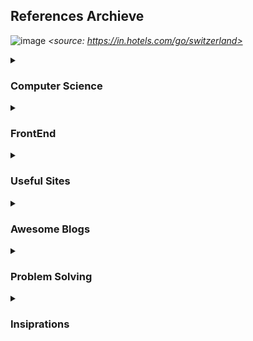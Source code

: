 ## References Archieve

![image](https://github.com/jinoov/references-archieve/assets/66049045/2139d565-3436-494e-8cc5-e07bb49ddd7f)
*<source: https://in.hotels.com/go/switzerland>*

<details>
  <summary><h3>Computer Science</h3></summary>
  <ul>
    <li><a href="https://preamtree.tistory.com/10">프로세스와 스레드의 차이</a></li>
  </ul>
</details>

<details>
  <summary><h3>FrontEnd</h3></summary>
  <ul>
    <li><a href="https://emewjin.github.io/client-side-graphql/">client side graphql로 어드민 만들기</a></li>
    <li><a href="https://seholee.com/blog/next-js-cache-part-1/">Next.js cache</a></li>
    <li><a href="tanstack.com/router/latest">kakao - Next.js 캐싱으로 웹 서버 성능 최적화</a></li>
    <li><a href="https://docs.gitlab.com/ee/development/fe_guide/">Gitlab FE Guide(ROR + Vue)</a></li>
  </ul>
</details>

<details>
  <summary><h3>Useful Sites</h3></summary>
  <ul>
    <li><a href="https://dnschecker.org/">DNS Checker</a></li>
    <li><a href="https://open-apis.dev/">Open APIs</a></li>
    <li><a href="https://bonkersworld.net/">Bonkers World</a></li>
    <li><a href="https://yozm.wishket.com/magazine/">요즘IT</a></li>
    <li><a href="https://spri.kr/">소프트웨어정책연구소</a></li>
  </ul>
</details>

<details>
  <summary><h3>Awesome Blogs</h3></summary>
  <ul>
    <li><a href="https://ansubin.com/">https://ansubin.com/</a></li>
    <li><a href="https://emewjin.github.io/">https://emewjin.github.io/</a></li>
    <li><a href="https://tecoble.techcourse.co.kr/">https://tecoble.techcourse.co.kr/</a></li>
    <li><a href="https://www.hojunin.com/">https://www.hojunin.com/</a></li>
    <li><a href="https://tech.wonderwall.kr/1">https://tech.wonderwall.kr/1</a></li>
    <li><a href="https://dev.classmethod.jp/author/lee-byonghun/">https://dev.classmethod.jp/author/lee-byonghun/</a></li>
  </ul>
</details>


<details>
  <summary><h3>Problem Solving</h3></summary>
  <ul>
    <li><a href="https://www.slideshare.net/SuhyunPark23/kucc-2022-4">코딩 테스트 및 알고리즘 문제해결 공부 방법 (by 박수현님)</a></li>
  </ul>
</details>

<details>
  <summary><h3>Insiprations</h3></summary>
  <ul>
    <li><a href="https://blog.naver.com/geniant_/220831492093">산업공학과 IT</a></li>
  </ul>
</details>

